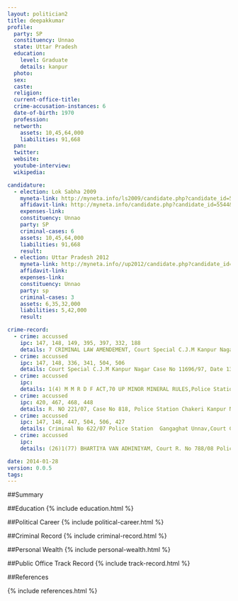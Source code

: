 ```yaml
---
layout: politician2
title: deepakkumar
profile: 
  party: SP
  constituency: Unnao
  state: Uttar Pradesh
  education: 
    level: Graduate
    details: kanpur
  photo: 
  sex: 
  caste: 
  religion: 
  current-office-title: 
  crime-accusation-instances: 6
  date-of-birth: 1970
  profession: 
  networth: 
    assets: 10,45,64,000
    liabilities: 91,668
  pan: 
  twitter: 
  website: 
  youtube-interview: 
  wikipedia: 

candidature: 
  - election: Lok Sabha 2009
    myneta-link: http://myneta.info/ls2009/candidate.php?candidate_id=5544
    affidavit-link: http://myneta.info/candidate.php?candidate_id=5544&scan=original
    expenses-link: 
    constituency: Unnao 
    party: SP
    criminal-cases: 6
    assets: 10,45,64,000
    liabilities: 91,668
    result:  
  - election: Uttar Pradesh 2012
    myneta-link: http://myneta.info//up2012/candidate.php?candidate_id=1051
    affidavit-link: 
    expenses-link: 
    constituency: Unnao 
    party: sp
    criminal-cases: 3
    assets: 6,35,32,000
    liabilities: 5,42,000
    result:  

crime-record: 
  - crime: accussed
    ipc: 147, 148, 149, 395, 397, 332, 188
    details: 7 CRIMINAL LAW AMENDEMENT, Court Special C.J.M Kanpur Nagar ,Case No 1257/88, Date 28.03.1988 
  - crime: accussed
    ipc: 147, 148, 336, 341, 504, 506
    details: Court Special C.J.M Kanpur Nagar Case No 11696/97, Date 13.09.2007 
  - crime: accussed
    ipc: 
    details: 1(4) M M R D F ACT,70 UP MINOR MINERAL RULES,Police Station Chkeri Kanpur Nagar, R NO 226/07, Case No 5244/2007 Date 23.08.2007 
  - crime: accussed
    ipc: 420, 467, 468, 448
    details: R. NO 221/07, Case No 818, Police Station Chakeri Kanpur Nagar 
  - crime: accussed
    ipc: 147, 148, 447, 504, 506, 427
    details: Criminal No 622/07 Police Station  Gangaghat Unnav,Court C.J.M Unnav 
  - crime: accussed
    ipc: 
    details: (26)1(77) BHARTIYA VAN ADHINIYAM, Court R. No 788/08 Police Station Chhavni Kanpur Nagar 

date: 2014-01-28
version: 0.0.5
tags: 
---
```

##Summary


##Education
{% include education.html %}


##Political Career
{% include political-career.html %}


##Criminal Record
{% include criminal-record.html %}


##Personal Wealth
{% include personal-wealth.html %}


##Public Office Track Record
{% include track-record.html %}


##References


{% include references.html %}